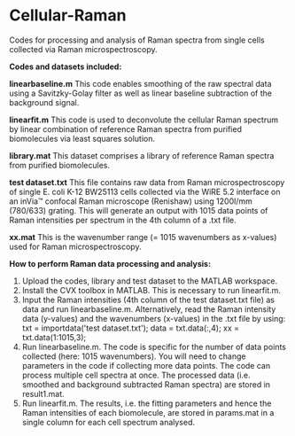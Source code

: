 # Cellular-Raman
Codes for processing and analysis of Raman spectra from single cells collected via Raman microspectroscopy.

**Codes and datasets included:**

**linearbaseline.m** 
This code enables smoothing of the raw spectral data using a Savitzky-Golay filter as well as linear baseline subtraction of the background signal.

**linearfit.m** 
This code is used to deconvolute the cellular Raman spectrum by linear combination of reference Raman spectra from purified biomolecules via least squares solution.

**library.mat** 
This dataset comprises a library of reference Raman spectra from purified biomolecules.

**test dataset.txt** 
This file contains raw data from Raman microspectroscopy of single E. coli K-12 BW25113 cells collected via the WiRE 5.2 interface on an inVia™ confocal Raman microscope (Renishaw) using 1200l/mm (780/633) grating. This will generate an output with 1015 data points of Raman intensities per spectrum in the 4th column of a .txt file. 

**xx.mat** 
This is the wavenumber range (= 1015 wavenumbers as x-values) used for Raman microspectroscopy.

**How to perform Raman data processing and analysis:**

1.	Upload the codes, library and test dataset to the MATLAB workspace.
2.	Install the CVX toolbox in MATLAB. This is necessary to run linearfit.m.
3. Input the Raman intensities (4th column of the test dataset.txt file) as data and run linearbaseline.m. 
Alternatively, read the Raman intensity data (y-values) and the wavenumbers (x-values) in the .txt file by using: txt = importdata('test dataset.txt'); data = txt.data(:,4); xx = txt.data(1:1015,3);
4. Run linearbaseline.m. The code is specific for the number of data points collected (here: 1015 wavenumbers). You will need to change parameters in the code if collecting more data points. The code can process multiple cell spectra at once. The processed data (i.e. smoothed and background subtracted Raman spectra) are stored in result1.mat. 
5. Run linearfit.m. The results, i.e. the fitting parameters and hence the Raman intensities of each biomolecule, are stored in params.mat in a single column for each cell spectrum analysed.
